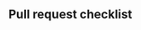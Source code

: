 <!-- Please refer to our contributing documentation for any questions on submitting a pull request, or let us know here if you need any help: https://ionicframework.com/docs/building/contributing -->

## Pull request checklist
